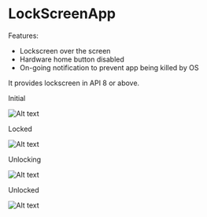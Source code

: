 LockScreenApp
=============


Features:
- Lockscreen over the screen
- Hardware home button disabled
- On-going notification to prevent app being killed by OS

It provides lockscreen in API 8 or above.

Initial

![Alt text](http://thumbnails114.imagebam.com/42319/f1a34d423182524.jpg "")


Locked

![Alt text](https://github.com/webmagex/LockScreenVocabulary/blob/master/Screenshot_2017-01-26-12-50-42.jpg?raw=true "")


Unlocking

![Alt text](https://github.com/webmagex/LockScreenVocabulary/blob/master/Screenshot_2017-01-26-12-51-32.jpg?raw=true "")


Unlocked

![Alt text](http://thumbnails114.imagebam.com/42319/f1a34d423182524.jpg "")



